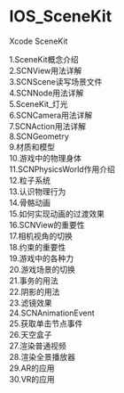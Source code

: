 # IOS_SceneKit
Xcode SceneKit

1.SceneKit概念介绍<br>
2.SCNView用法详解<br>
3.SCNScene读写场景文件<br>
4.SCNNode用法详解<br>
5.SceneKit_灯光<br>
6.SCNCamera用法详解<br>
7.SCNAction用法详解<br>
8.SCNGeometry<br>
9.材质和模型<br>
10.游戏中的物理身体<br>
11.SCNPhysicsWorld作用介绍<br>
12.粒子系统<br>
13.认识物理行为<br>
14.骨骼动画<br>
15.如何实现动画的过渡效果<br>
16.SCNView的重要性<br>
17.相机视角的切换<br>
18.约束的重要性<br>
19.游戏中的各种力<br>
20.游戏场景的切换<br>
21.事务的用法<br>
22.阴影的用法<br>
23.滤镜效果<br>
24.SCNAnimationEvent<br>
25.获取单击节点事件<br>
26.天空盒子<br>
27.渲染普通视频<br>
28.渲染全景播放器<br>
29.AR的应用<br>
30.VR的应用<br>
